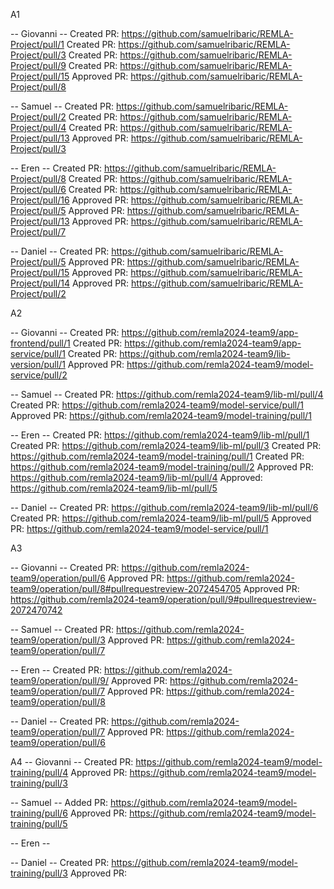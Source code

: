 A1

-- Giovanni --
Created PR: https://github.com/samuelribaric/REMLA-Project/pull/1
Created PR: https://github.com/samuelribaric/REMLA-Project/pull/3
Created PR: https://github.com/samuelribaric/REMLA-Project/pull/9
Created PR: https://github.com/samuelribaric/REMLA-Project/pull/15
Approved PR: https://github.com/samuelribaric/REMLA-Project/pull/8

-- Samuel --
Created PR: https://github.com/samuelribaric/REMLA-Project/pull/2
Created PR: https://github.com/samuelribaric/REMLA-Project/pull/4
Created PR: https://github.com/samuelribaric/REMLA-Project/pull/13
Approved PR: https://github.com/samuelribaric/REMLA-Project/pull/3


-- Eren --
Created PR: https://github.com/samuelribaric/REMLA-Project/pull/8
Created PR: https://github.com/samuelribaric/REMLA-Project/pull/6
Created PR: https://github.com/samuelribaric/REMLA-Project/pull/16
Approved PR: https://github.com/samuelribaric/REMLA-Project/pull/5
Approved PR: https://github.com/samuelribaric/REMLA-Project/pull/13
Approved PR: https://github.com/samuelribaric/REMLA-Project/pull/7

-- Daniel --
Created PR: https://github.com/samuelribaric/REMLA-Project/pull/5
Approved PR: https://github.com/samuelribaric/REMLA-Project/pull/15
Approved PR: https://github.com/samuelribaric/REMLA-Project/pull/14
Approved PR: https://github.com/samuelribaric/REMLA-Project/pull/2


A2

-- Giovanni --
Created PR: https://github.com/remla2024-team9/app-frontend/pull/1
Created PR: https://github.com/remla2024-team9/app-service/pull/1
Created PR: https://github.com/remla2024-team9/lib-version/pull/1
Approved PR: https://github.com/remla2024-team9/model-service/pull/2


-- Samuel --
Created PR: https://github.com/remla2024-team9/lib-ml/pull/4
Created PR: https://github.com/remla2024-team9/model-service/pull/1
Approved PR: https://github.com/remla2024-team9/model-training/pull/1

-- Eren --
Created PR: https://github.com/remla2024-team9/lib-ml/pull/1
Created PR: https://github.com/remla2024-team9/lib-ml/pull/3
Created PR: https://github.com/remla2024-team9/model-training/pull/1
Created PR: https://github.com/remla2024-team9/model-training/pull/2
Approved PR: https://github.com/remla2024-team9/lib-ml/pull/4
Approved: https://github.com/remla2024-team9/lib-ml/pull/5

-- Daniel --
Created PR: https://github.com/remla2024-team9/lib-ml/pull/6
Created PR: https://github.com/remla2024-team9/lib-ml/pull/5
Approved PR: https://github.com/remla2024-team9/model-service/pull/1


A3

-- Giovanni --
Created PR: https://github.com/remla2024-team9/operation/pull/6
Approved PR: https://github.com/remla2024-team9/operation/pull/8#pullrequestreview-2072454705
Approved PR: https://github.com/remla2024-team9/operation/pull/9#pullrequestreview-2072470742

-- Samuel --
Created PR: https://github.com/remla2024-team9/operation/pull/3
Approved PR: https://github.com/remla2024-team9/operation/pull/7

-- Eren --
Created PR: https://github.com/remla2024-team9/operation/pull/9/
Approved PR: https://github.com/remla2024-team9/operation/pull/7
Approved PR: https://github.com/remla2024-team9/operation/pull/8

-- Daniel --
Created PR: https://github.com/remla2024-team9/operation/pull/7
Approved PR: https://github.com/remla2024-team9/operation/pull/6


A4
-- Giovanni --
Created PR: https://github.com/remla2024-team9/model-training/pull/4
Approved PR: https://github.com/remla2024-team9/model-training/pull/3


-- Samuel --
Added PR: https://github.com/remla2024-team9/model-training/pull/6
Approved PR: https://github.com/remla2024-team9/model-training/pull/5

-- Eren --


-- Daniel --
Created PR: https://github.com/remla2024-team9/model-training/pull/3
Approved PR: 






